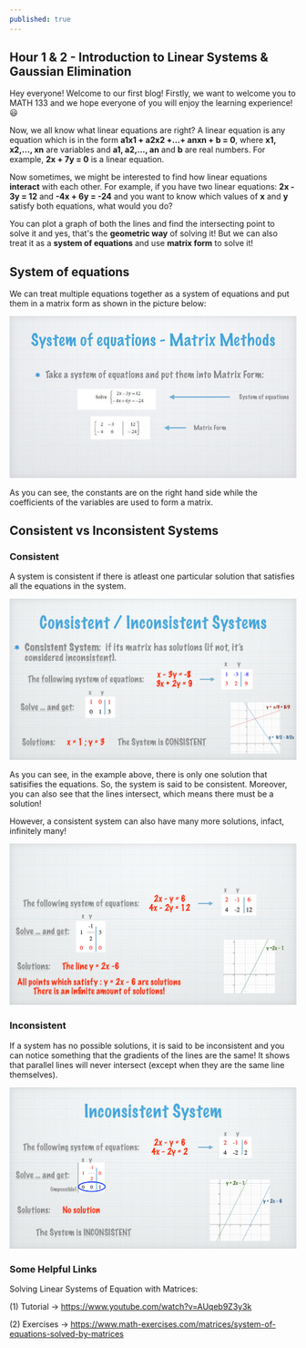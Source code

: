 ```yaml
---
published: true
---
```

## Hour 1 & 2 - Introduction to Linear Systems & Gaussian Elimination

Hey everyone! Welcome to our first blog! Firstly, we want to welcome you to MATH 133 and we hope everyone of you will enjoy the learning experience!😃

Now, we all know what linear equations are right? A linear equation is any equation which is in the form **a1x1 + a2x2 +...+ anxn + b = 0**, where **x1, x2,..., xn** are variables and **a1, a2,..., an** and **b** are real numbers. For example, **2x + 7y = 0** is a linear equation.

Now sometimes, we might be interested to find how linear equations **interact** with each other. For example, if you have two linear equations: **2x - 3y = 12** and **-4x + 6y = -24** and you want to know which values of **x** and **y** satisfy both equations, what would you do? 

You can plot a graph of both the lines and find the intersecting point to solve it and yes, that's the **geometric way** of solving it! But we can also treat it as a **system of equations** and use **matrix form** to solve it!

## System of equations

We can treat multiple equations together as a system of equations and put them in a matrix form as shown in the picture below:

![alt text](https://raw.githubusercontent.com/nilu-24/nilu-24.github.io/master/_posts/HOUR1-2.jpg)

As you can see, the constants are on the right hand side while the coefficients of the variables are used to form a matrix.

## Consistent vs Inconsistent Systems

### Consistent

A system is consistent if there is atleast one particular solution that satisfies all the equations in the system.

![alt text](https://github.com/nilu-24/nilu-24.github.io/blob/master/_posts/HOUR1-3.jpg?raw=true)

As you can see, in the example above, there is only one solution that satisifies the equations. So, the system is said to be consistent. Moreover, you can also see that the lines intersect, which means there must be a solution!

However, a consistent system can also have many more solutions, infact, infinitely many!

![alt text](https://github.com/nilu-24/nilu-24.github.io/blob/master/_posts/HOUR1-5.jpg?raw=true)

### Inconsistent

If a system has no possible solutions, it is said to be inconsistent and you can notice something that the gradients of the lines are the same! It shows that parallel lines will never intersect (except when they are the same line themselves).

![alt text](https://github.com/nilu-24/nilu-24.github.io/blob/master/_posts/HOUR1-4.jpg?raw=true)

### Some Helpful Links

Solving Linear Systems of Equation with Matrices:

(1) Tutorial -> https://www.youtube.com/watch?v=AUqeb9Z3y3k

(2) Exercises -> https://www.math-exercises.com/matrices/system-of-equations-solved-by-matrices

